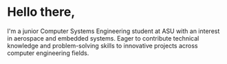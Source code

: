 # Hello there, 
I'm a junior Computer Systems Engineering student at ASU with an interest in aerospace and embedded systems. Eager to contribute technical knowledge and problem-solving skills to innovative projects across computer engineering fields. 
